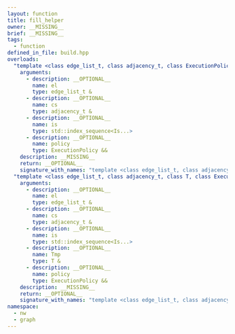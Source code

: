 ```yaml
---
layout: function
title: fill_helper
owner: __MISSING__
brief: __MISSING__
tags:
  - function
defined_in_file: build.hpp
overloads:
  "template <class edge_list_t, class adjacency_t, class ExecutionPolicy, size_t... Is>\nvoid fill_helper(edge_list_t &, adjacency_t &, std::index_sequence<Is...>, ExecutionPolicy &&)":
    arguments:
      - description: __OPTIONAL__
        name: el
        type: edge_list_t &
      - description: __OPTIONAL__
        name: cs
        type: adjacency_t &
      - description: __OPTIONAL__
        name: is
        type: std::index_sequence<Is...>
      - description: __OPTIONAL__
        name: policy
        type: ExecutionPolicy &&
    description: __MISSING__
    return: __OPTIONAL__
    signature_with_names: "template <class edge_list_t, class adjacency_t, class ExecutionPolicy, size_t... Is>\nvoid fill_helper(edge_list_t & el, adjacency_t & cs, std::index_sequence<Is...> is, ExecutionPolicy && policy)"
  "template <class edge_list_t, class adjacency_t, class T, class ExecutionPolicy, size_t... Is>\nvoid fill_helper(edge_list_t &, adjacency_t &, std::index_sequence<Is...>, T &, ExecutionPolicy &&)":
    arguments:
      - description: __OPTIONAL__
        name: el
        type: edge_list_t &
      - description: __OPTIONAL__
        name: cs
        type: adjacency_t &
      - description: __OPTIONAL__
        name: is
        type: std::index_sequence<Is...>
      - description: __OPTIONAL__
        name: Tmp
        type: T &
      - description: __OPTIONAL__
        name: policy
        type: ExecutionPolicy &&
    description: __MISSING__
    return: __OPTIONAL__
    signature_with_names: "template <class edge_list_t, class adjacency_t, class T, class ExecutionPolicy, size_t... Is>\nvoid fill_helper(edge_list_t & el, adjacency_t & cs, std::index_sequence<Is...> is, T & Tmp, ExecutionPolicy && policy)"
namespace:
  - nw
  - graph
---
```

